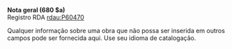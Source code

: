 **Nota geral (680 $a)**  
Registro RDA [rdau:P60470](http://www.rdaregistry.info/Elements/u/#P60470)  

Qualquer informação sobre uma obra que não possa ser inserida em outros campos pode ser fornecida aqui. Use seu idioma de catalogação.